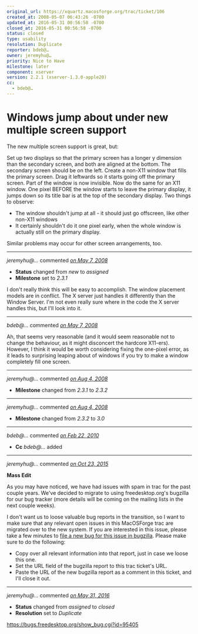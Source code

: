 ```yaml
---
original_url: https://xquartz.macosforge.org/trac/ticket/106
created_at: 2008-05-07 06:43:26 -0700
updated_at: 2016-05-31 00:56:58 -0700
closed_at: 2016-05-31 00:56:58 -0700
status: closed
type: usability
resolution: Duplicate
reporter: bdeb@…
owner: jeremyhu@…
priority: Nice to Have
milestone: later
component: xserver
version: 2.2.1 (xserver-1.3.0-apple20)
cc:
  - bdeb@…
---
```


Windows jump about under new multiple screen support
====================================================


The new multiple screen support is great, but:

Set up two displays so that the primary screen has a longer y dimension than the secondary screen, and both are aligned at the bottom. The secondary screen should be on the left. Create a non-X11 window that fills the primary screen. Drag it leftwards so it starts going off the primary screen. Part of the window is now invisible. Now do the same for an X11 window. One pixel BEFORE the window starts to leave the primary display, it jumps down so its title bar is at the top of the secondary display. Two things to observe:

-   The window shouldn't jump at all - it should just go offscreen, like other non-X11 windows
-   It certainly shouldn't do it one pixel early, when the whole window is actually still on the primary display.

Similar problems may occur for other screen arrangements, too.



---

*jeremyhu@…* commented *[on May 7, 2008](https://xquartz.macosforge.org/trac/ticket/106#comment:1 "May 7, 2008 at 9:46 AM PDT")*

-   **Status** changed from *new* to *assigned*
-   **Milestone** set to *2.3.1*

I don't really think this will be easy to accomplish. The window placement models are in conflict. The X server just handles it differently than the Window Server. I'm not even really sure where in the code the X server handles this, but I'll look into it.



---

*bdeb@…* commented *[on May 7, 2008](https://xquartz.macosforge.org/trac/ticket/106#comment:2 "May 7, 2008 at 1:12 PM PDT")*

Ah, that seems very reasonable (and it would seem reasonable not to change the behaviour, as it might disconcert the hardcore X11-ers). However, I think it would be worth considering fixing the one-pixel error, as it leads to surprising leaping about of windows if you try to make a window completely fill one screen.



---

*jeremyhu@…* commented *[on Aug 4, 2008](https://xquartz.macosforge.org/trac/ticket/106#comment:3 "August 4, 2008 at 7:58 PM PDT")*

-   **Milestone** changed from *2.3.1* to *2.3.2*



---

*jeremyhu@…* commented *[on Aug 4, 2008](https://xquartz.macosforge.org/trac/ticket/106#comment:4 "August 4, 2008 at 7:58 PM PDT")*

-   **Milestone** changed from *2.3.2* to *3.0*



---

*bdeb@…* commented *[on Feb 22, 2010](https://xquartz.macosforge.org/trac/ticket/106#comment:5 "February 22, 2010 at 1:23 AM PST")*

-   **Cc** *bdeb@…* added



---

*jeremyhu@…* commented *[on Oct 23, 2015](https://xquartz.macosforge.org/trac/ticket/106#comment:426 "October 23, 2015 at 10:27 AM PDT")*

**Mass Edit**

As you may have noticed, we have had issues with spam in trac for the past couple years. We've decided to migrate to using freedesktop.org's bugzilla for our bug tracker (more details will be coming on the mailing lists in the next couple weeks).

I don't want us to loose valuable bug reports in the transition, so I want to make sure that any relevant open issues in this MacOSForge trac are migrated over to the new system. If you are interested in this issue, please take a few minutes to [file a new bug for this issue in bugzilla](https://bugs.freedesktop.org/enter_bug.cgi?product=XQuartz&component=New%20Bugs). Please make sure to do the following:

-   Copy over all relevant information into that report, just in case we loose this one.
-   Set the URL field of the bugzilla report to this trac ticket's URL.
-   Paste the URL of the new bugzilla report as a comment in this ticket, and I'll close it out.



---

*jeremyhu@…* commented *[on May 31, 2016](https://xquartz.macosforge.org/trac/ticket/106#comment:427 "May 31, 2016 at 12:56 AM PDT")*

-   **Status** changed from *assigned* to *closed*
-   **Resolution** set to *Duplicate*

<https://bugs.freedesktop.org/show_bug.cgi?id=95405>



